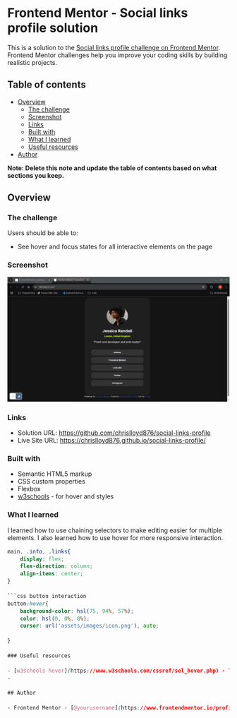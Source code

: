 # Frontend Mentor - Social links profile solution

This is a solution to the [Social links profile challenge on Frontend Mentor](https://www.frontendmentor.io/challenges/social-links-profile-UG32l9m6dQ). Frontend Mentor challenges help you improve your coding skills by building realistic projects. 

## Table of contents

- [Overview](#overview)
  - [The challenge](#the-challenge)
  - [Screenshot](#screenshot)
  - [Links](#links)
  - [Built with](#built-with)
  - [What I learned](#what-i-learned)
  - [Useful resources](#useful-resources)
- [Author](#author)

**Note: Delete this note and update the table of contents based on what sections you keep.**

## Overview

### The challenge

Users should be able to:

- See hover and focus states for all interactive elements on the page

### Screenshot

![Link-Preview](links-profile.png)

### Links

- Solution URL: https://github.com/chrislloyd876/social-links-profile
- Live Site URL: https://chrislloyd876.github.io/social-links-profile/


### Built with

- Semantic HTML5 markup
- CSS custom properties
- Flexbox
- [w3schools](https://www.w3schools.com/) - for hover and styles


### What I learned

I learned how to use chaining selectors to make editing easier for multiple elements. I also learned how to use hover for more responsive interaction.

```css chaining selectors
main, .info, .links{
    display: flex;
    flex-direction: column;
    align-items: center;
}

```css button interaction
button:hover{
    background-color: hsl(75, 94%, 57%);
    color: hsl(0, 0%, 8%);
    cursor: url('assets/images/icon.png'), auto;

}

### Useful resources

- [w3schools hover](https://www.w3schools.com/cssref/sel_hover.php) - This helped me for creating the interaction with the buttons. I really liked this pattern and will use it going forward.
-

## Author

- Frontend Mentor - [@yourusername](https://www.frontendmentor.io/profile/yourusername)